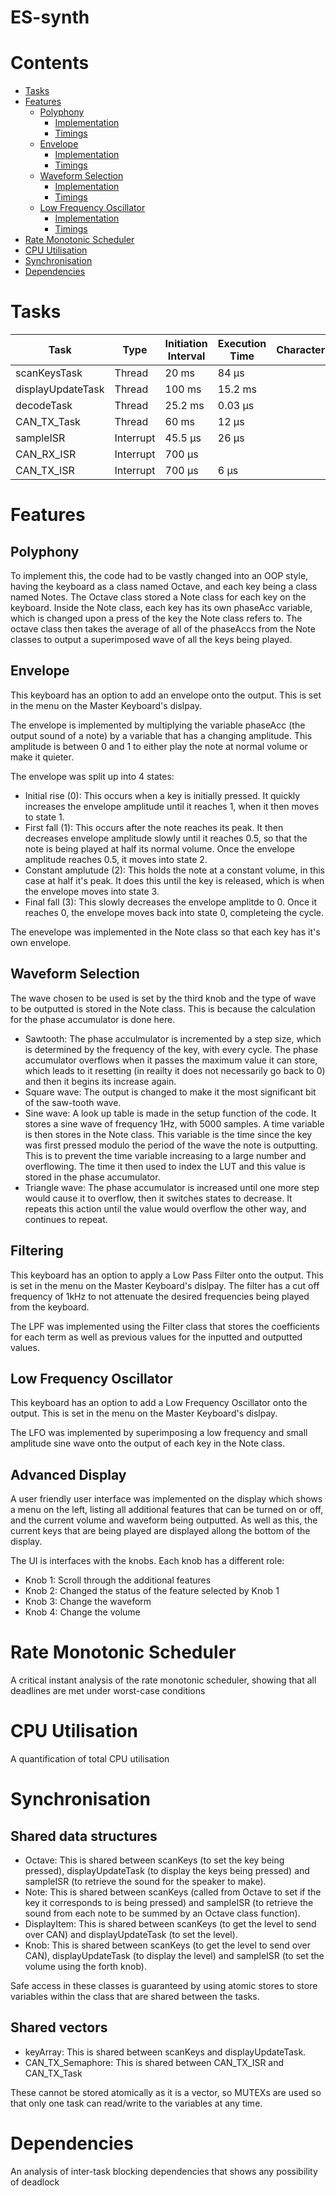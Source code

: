 # ES-synth

# Contents
- [Tasks](#tasks)
- [Features](#features)
  * [Polyphony](#polyphony)
    + [Implementation](#implementation)
    + [Timings](#timings)
  * [Envelope](#envelope)
    + [Implementation](#implementation-1)
    + [Timings](#timings-1)
  * [Waveform Selection](#waveform-selection)
    + [Implementation](#implementation-2)
    + [Timings](#timings-2)
  * [Low Frequency Oscillator](#low-frequency-oscillator)
    + [Implementation](#implementation-3)
    + [Timings](#timings-3)
- [Rate Monotonic Scheduler](#rate-monotonic-scheduler)
- [CPU Utilisation](#cpu-utilisation)
- [Synchronisation](#synchronisation)
- [Dependencies](#dependencies)

# Tasks
| Task              | Type       | Initiation Interval | Execution Time  | Characterisation |
|-------------------|------------|---------------------|-----------------|------------------|
| scanKeysTask      | Thread     | 20 ms               | 84 µs           |                  |
| displayUpdateTask | Thread     | 100 ms              | 15.2 ms         |                  |  
| decodeTask        | Thread     | 25.2 ms             | 0.03 µs         |                  | 
| CAN_TX_Task       | Thread     | 60 ms               | 12 µs           |                  |  
| sampleISR         | Interrupt  | 45.5 µs             | 26 µs           |                  |
| CAN_RX_ISR        | Interrupt  | 700 µs              |                 |                  | 
| CAN_TX_ISR        | Interrupt  | 700 µs              | 6 µs            |                  | 


# Features
## Polyphony
  To implement this, the code had to be vastly changed into an OOP style, having the keyboard as a class named Octave, and each key being a class named Notes. The Octave class stored a Note class for each key on the keyboard. Inside the Note class, each key has its own phaseAcc variable, which is changed upon a press of the key the Note class refers to. The octave class then takes the average of all of the phaseAccs from the Note classes to output a superimposed wave of all the keys being played.
 

## Envelope
  This keyboard has an option to add an envelope onto the output. This is set in the menu on the Master Keyboard's dislpay.
  
  The envelope is implemented by multiplying the variable phaseAcc (the output sound of a note) by a variable that has a changing amplitude. This amplitude is between 0 and 1 to either play the note at normal volume or make it quieter. <br />
  
  The envelope was split up into 4 states:
  * Initial rise (0): This occurs when a key is initially pressed. It quickly increases the envelope amplitude until it reaches 1, when it then moves to state 1.
  * First fall (1): This occurs after the note reaches its peak. It then decreases envelope amplitude slowly until it reaches 0.5, so that the note is being played at half its normal volume. Once the envelope amplitude reaches 0.5, it moves into state 2.
  * Constant amplutude (2): This holds the note at a constant volume, in this case at half it's peak. It does this until the key is released, which is when the envelope moves into state 3.
  * Final fall (3): This slowly decreases the envelope amplitde to 0. Once it reaches 0, the envelope moves back into state 0, completeing the cycle. <br />

  The enevelope was implemented in the Note class so that each key has it's own envelope. <br />
  

## Waveform Selection
  The wave chosen to be used is set by the third knob and the type of wave to be outputted is stored in the Note class. This is because the calculation for the phase accumulator is done here.
  
  * Sawtooth: The phase acculmulator is incremented by a step size, which is determined by the frequency of the key, with every cycle. The phase accumulator overflows when it passes the maximum value it can store, which leads to it resetting (in reailty it does not necessarily go back to 0) and then it begins its increase again.
  * Square wave: The output is changed to make it the most significant bit of the saw-tooth wave.<br />
  * Sine wave: A look up table is made in the setup function of the code. It stores a sine wave of frequency 1Hz, with 5000 samples. A time variable is then stores in the Note class. This variable is the time since the key was first pressed modulo the period of the wave the note is outputting. This is to prevent the time variable increasing to a large number and overflowing. The time it then used to index the LUT and this value is stored in the phase accumulator.
  * Triangle wave: The phase accumulator is increased until one more step would cause it to overflow, then it switches states to decrease. It repeats this action until the value would overflow the other way, and continues to repeat. <br />


## Filtering
  This keyboard has an option to apply a Low Pass Filter onto the output. This is set in the menu on the Master Keyboard's dislpay. The filter has a cut off frequency of 1kHz to not attenuate the desired frequencies being played from the keyboard.
  
  The LPF was implemented using the Filter class that stores the coefficients for each term as well as previous values for the inputted and outputted values.


## Low Frequency Oscillator
  This keyboard has an option to add a Low Frequency Oscillator onto the output. This is set in the menu on the Master Keyboard's dislpay.
  
  The LFO was implemented by superimposing a low frequency and small amplitude sine wave onto the output of each key in the Note class.

  
  
 ## Advanced Display
  A user friendly user interface was implemented on the display which shows a menu on the left, listing all additional features that can be turned on or off, and the current volume and waveform being outputted. As well as this, the current keys that are being played are displayed allong the bottom of the display.
  
  The UI is interfaces with the knobs. Each knob has a different role:
  * Knob 1: Scroll through the additional features
  * Knob 2: Changed the status of the feature selected by Knob 1
  * Knob 3: Change the waveform
  * Knob 4: Change the volume
 



# Rate Monotonic Scheduler
A critical instant analysis of the rate monotonic scheduler, showing that all deadlines are met
under worst-case conditions

# CPU Utilisation
A quantification of total CPU utilisation

# Synchronisation

## Shared data structures
* Octave: This is shared between scanKeys (to set the key being pressed), displayUpdateTask (to display the keys being pressed) and sampleISR (to retrieve the sound for the speaker to make).
* Note: This is shared between scanKeys (called from Octave to set if the key it corresponds to is being pressed) and sampleISR (to retrieve the sound from each note to be summed by an Octave class function).
* DisplayItem: This is shared between scanKeys (to get the level to send over CAN) and displayUpdateTask (to set the level).
* Knob: This is shared between scanKeys (to get the level to send over CAN), displayUpdateTask (to display the level) and sampleISR (to set the volume using the forth knob).

Safe access in these classes is guaranteed by using atomic stores to store variables within the class that are shared between the tasks.

## Shared vectors
* keyArray: This is shared between scanKeys and displayUpdateTask. 
* CAN_TX_Semaphore: This is shared between CAN_TX_ISR and CAN_TX_Task

These cannot be stored atomically as it is a vector, so MUTEXs are used so that only one task can read/write to the variables at any time.

# Dependencies
An analysis of inter-task blocking dependencies that shows any possibility of deadlock
    
 
